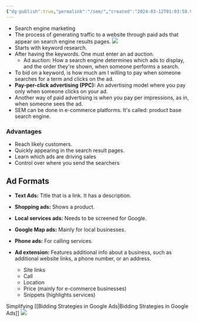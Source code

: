 ```yaml
---
{"dg-publish":true,"permalink":"/sem/","created":"2024-03-12T01:03:58.988+01:00","updated":"2024-04-26T01:35:49.000+02:00"}
---
```


- Search engine marketing
- The process of generating traffic to a website through paid ads that appear on search engine results pages.
![](https://i.imgur.com/m20c8yx.png)
- Starts with keyword research.
- After having the keywords. One must enter an ad auction.
	- Ad auction: How a search engine determines which ads to display, and the order they're shown, when someone performs a search.
- To bid on a keyword, is how much am I willing to pay when someone searches for a term and clicks on the ad.
- **Pay-per-click advertising (PPC):** An advertising model where you pay only when someone clicks on your ad.
- Another way of paid advertising is when you pay per impressions, as in, when someone sees the ad.
- SEM can be done in e-commerce platforms. It's called: product base search engine.
### Advantages
- Reach likely customers.
- Quickly appearing in the search result pages.
- Learn which ads are driving sales
- Control over where you send the searchers
## Ad Formats
- **Text Ads:** Title that is a link. It has a description.
- **Shopping ads:** Shows a product.
- **Local services ads:** Needs to be screened for Google.
- **Google Map ads:** Mainly for local businesses.
- **Phone ads:** For calling services.

- **Ad extension:** Features additional info about a business, such as additional website links, a phone number, or an address.
	- Site links
	- Call
	- Location
	- Price (mainly for e-commerce businesses)
	- Snippets (highlights services)

Simplifying [[Bidding Strategies in Google Ads\|Bidding Strategies in Google Ads]]
![](https://i.imgur.com/MZ73uU7.png)
